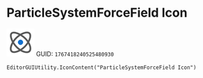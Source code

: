 # ParticleSystemForceField Icon
![](/img/ParticleSystemForceField%20Icon.png)
GUID: `1767418240525480930`
```
EditorGUIUtility.IconContent("ParticleSystemForceField Icon")
```
